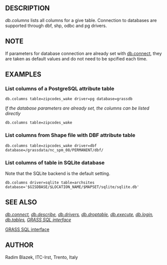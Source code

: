 ## DESCRIPTION

*db.columns* lists all columns for a give table. Connection to databases
are supported through dbf, shp, odbc and pg drivers.

## NOTE

If parameters for database connection are already set with
[db.connect](db.connect.md), they are taken as default values and do not
need to be spcified each time.

## EXAMPLES

### List columns of a PostgreSQL attribute table

```shell
db.columns table=zipcodes_wake driver=pg database=grassdb
```

*If the database parameters are already set, the columns can be listed
directly*

```shell
db.columns table=zipcodes_wake
```

### List columns from Shape file with DBF attribute table

```shell
db.columns table=zipcodes_wake driver=dbf database=/grassdata/nc_spm_08/PERMANENT/dbf/
```

### List columns of table in SQLite database

Note that the SQLite backend is the default setting.

```shell
db.columns driver=sqlite table=archsites database='$GISDBASE/$LOCATION_NAME/$MAPSET/sqlite/sqlite.db'
```

## SEE ALSO

*[db.connect](db.connect.md), [db.describe](db.describe.md),
[db.drivers](db.drivers.md), [db.droptable](db.droptable.md),
[db.execute](db.execute.md), [db.login](db.login.md),
[db.tables](db.tables.md), [GRASS SQL interface](sql.md)*

[GRASS SQL interface](sql.md)

## AUTHOR

Radim Blazek, ITC-Irst, Trento, Italy
